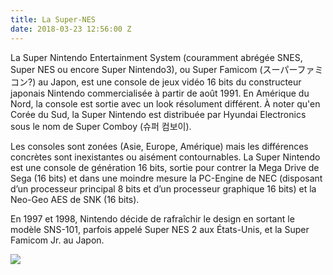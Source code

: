 ```yaml
---
title: La Super-NES
date: 2018-03-23 12:56:00 Z
---
```


La Super Nintendo Entertainment System (couramment abrégée SNES, Super NES ou encore Super Nintendo3), ou Super Famicom (スーパーファミコン?) au Japon, est une console de jeux vidéo 16 bits du constructeur japonais Nintendo commercialisée à partir de août 1991. En Amérique du Nord, la console est sortie avec un look résolument différent. À noter qu'en Corée du Sud, la Super Nintendo est distribuée par Hyundai Electronics sous le nom de Super Comboy (슈퍼 컴보이).

Les consoles sont zonées (Asie, Europe, Amérique) mais les différences concrètes sont inexistantes ou aisément contournables. La Super Nintendo est une console de génération 16 bits, sortie pour contrer la Mega Drive de Sega (16 bits) et dans une moindre mesure la PC-Engine de NEC (disposant d’un processeur principal 8 bits et d’un processeur graphique 16 bits) et la Neo-Geo AES de SNK (16 bits).

En 1997 et 1998, Nintendo décide de rafraîchir le design en sortant le modèle SNS-101, parfois appelé Super NES 2 aux États-Unis, et la Super Famicom Jr. au Japon.

<img src="http://cooldown.fr/wp-content/uploads/2017/04/rs64905_snes.png">